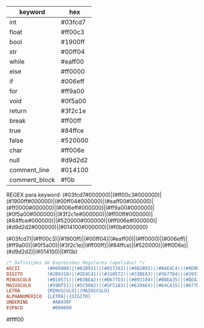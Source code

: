 | keyword       | hex     |
| ------------- | ------- |
| int           | #03fcd7 |
| float         | #ff00c3 |
| bool          | #1900ff |
| str           | #00ff04 |
| while         | #eaff00 |
| else          | #ff0000 |
| if            | #006eff |
| for           | #ff9a00 |
| void          | #0f5a00 |
| return        | #3f2c1e |
| break         | #ff00ff |
| true          | #84ffce |
| false         | #520000 |
| char          | #ff006e |
| null          | #d9d2d2 |
| comment_line  | #014100 |
| comment_block | #f0b    |

REGEX para keyword:
(#03fcd7#000000)|(#ff00c3#000000)|(#1900ff#000000)|(#00ff04#000000)|(#eaff00#000000)|(#ff0000#000000)|(#006eff#000000)|(#ff9a00#000000)|(#0f5a00#000000)|(#3f2c1e#000000)|(#ff00ff#000000)|(#84ffce#000000)|(#520000#000000)|(#ff006e#000000)|(#d9d2d2#000000)|(#014100#000000)|(#f0b#000000)

(#03fcd7)|(#ff00c3)|(#1900ff)|(#00ff04)|(#eaff00)|(#ff0000)|(#006eff)|(#ff9a00)|(#0f5a00)|(#3f2c1e)|(#ff00ff)|(#84ffce)|(#520000)|(#ff006e)|(#d9d2d2)|(#014100)|(#f0b)

```lex
/* Definições de Expressões Regulares (apelidos) */
ASCII          (#000000)|(#02B931)|(#057262)|(#082B93)|(#0AE4C4)|(#0D9DF5)|(#105726)|(#131057)|(#15C988)|(#1882B9)|(#1B3BEA)|(#1DF51B)|(#20AE4C)|(#23677D)|(#2620AE)|(#28D9DF)|(#2B9310)|(#2E4C41)|(#310572)|(#33BEA3)|(#3677D4)|(#393105)|(#3BEA36)|(#3EA367)|(#415C98)|(#4415C9)|(#46CEFA)|(#49882B)|(#4C415C)|(#4EFA8D)|(#51B3BE)|(#546CEF)|(#572620)|(#59DF51)|(#5C9882)|(#5F51B3)|(#620AE4)|(#64C415)|(#677D46)|(#6A3677)|(#6CEFA8)|(#6FA8D9)|(#72620A)|(#751B3B)|(#77D46C)|(#7A8D9D)|(#7D46CE)|(#7FFFFF)|(#82B930)|(#857261)|(#882B92)|(#8AE4C3)|(#8D9DF4)|(#905725)|(#931056)|(#95C987)|(#9882B8)|(#9B3BE9)|(#9DF51A)|(#A0AE4B)|(#A3677C)|(#A620AD)|(#A8D9DE)|(#AB930F)|(#AE4C40)|(#B10571)|(#B3BEA2)|(#B677D3)|(#B93104)|(#BBEA35)|(#BEA366)|(#C15C97)|(#C415C8)|(#C6CEF9)|(#C9882A)|(#CC415B)|(#CEFA8C)|(#D1B3BD)|(#D46CEE)|(#D7261F)|(#D9DF50)|(#DC9881)|(#DF51B2)|(#E20AE3)|(#E4C414)|(#E77D45)|(#EA3676)|(#ECEFA7)|(#EFA8D8)|(#F26209)|(#F51B3A)|(#F7D46B)|(#FA8D9C)|(#FD46CD)|(#FFFFFE)
DIGITO         (#2B9310)|(#2E4C41)|(#310572)|(#33BEA3)|(#3677D4)|(#393105)|(#3BEA36)|(#3EA367)|(#415C98)|(#4415C9)
MINUSCULO      (#B10571)|(#B3BEA2)|(#B677D3)|(#B93104)|(#BBEA35)|(#BEA366)|(#C15C97)|(#C415C8)|(#C6CEF9)|(#C9882A)|(#CC415B)|(#CEFA8C)|(#D1B3BD)|(#D46CEE)|(#D7261F)|(#D9DF50)|(#DC9881)|(#DF51B2)|(#E20AE3)|(#E4C414)|(#E77D45)|(#EA3676)|(#ECEFA7)|(#EFA8D8)|(#F26209)|(#F51B3A)
MAIUSCULO      (#59DF51)|(#5C9882)|(#5F51B3)|(#620AE4)|(#64C415)|(#677D46)|(#6A3677)|(#6CEFA8)|(#6FA8D9)|(#72620A)|(#751B3B)|(#77D46C)|(#7A8D9D)|(#7D46CE)|(#7FFFFF)|(#82B930)|(#857261)|(#882B92)|(#8AE4C3)|(#8D9DF4)|(#905725)|(#931056)|(#95C987)|(#9882B8)|(#9B3BE9)|(#9DF51A)
LETRA          {MINUSCULO}|{MAIUSCULO}
ALPHANUMERICO  {LETRA}|{DIGITO}
UNDERINE         #AB930F
ESPACO           #000000
```

#ffff00
